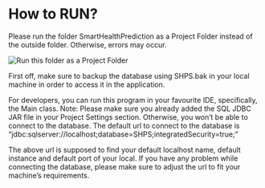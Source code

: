 # How to RUN?

Please run the folder SmartHealthPrediction as a Project Folder instead of the outside folder. Otherwise, errors may occur.

<img src="https://i.imgur.com/I7KtBAS.jpeg" alt="Run this folder as a Project Folder" style="max-width:100%;" >

First off, make sure to backup the database using SHPS.bak in your local machine in order to access it in the application.

For developers, you can run this program in your favourite IDE, specifically, the Main class. Note: Please make sure you already added the SQL JDBC JAR file in your Project Settings section. Otherwise, you won’t be able to connect to the database.
The default url to connect to the database is 
“jdbc:sqlserver://localhost;database=SHPS;integratedSecurity=true;”

The above url is supposed to find your default localhost name, default instance and default port of your local. If you have any problem while connecting the database, please make sure to adjust the url to fit your machine’s requirements. 

